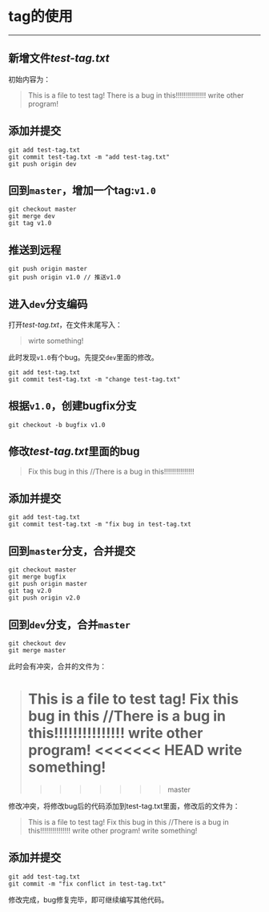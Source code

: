 # tag的使用
****
## 新增文件*test-tag.txt*
初始内容为：
> This is a file to test tag!
> There is a bug in this!!!!!!!!!!!!!!!
> write other program!

## 添加并提交
```
git add test-tag.txt
git commit test-tag.txt -m "add test-tag.txt"
git push origin dev
```
## 回到`master`，增加一个tag:`v1.0`
```
git checkout master
git merge dev
git tag v1.0
```
## 推送到远程
```
git push origin master
git push origin v1.0 // 推送v1.0
```
## 进入`dev`分支编码
打开*test-tag.txt*，在文件末尾写入：
> wirte something!

此时发现`v1.0`有个bug。先提交`dev`里面的修改。
```
git add test-tag.txt
git commit test-tag.txt -m "change test-tag.txt"
```
## 根据`v1.0`，创建bugfix分支
`git checkout -b bugfix v1.0`
## 修改*test-tag.txt*里面的bug
> Fix this bug in this //There is a bug in this!!!!!!!!!!!!!!!

## 添加并提交
```
git add test-tag.txt
git commit test-tag.txt -m "fix bug in test-tag.txt
```
## 回到`master`分支，合并提交
```
git checkout master
git merge bugfix
git push origin master
git tag v2.0
git push origin v2.0
```
## 回到`dev`分支，合并`master`
```
git checkout dev
git merge master
```
此时会有冲突，合并的文件为：

> This is a file to test tag!
> Fix this bug in this //There is a bug in this!!!!!!!!!!!!!!!
> write other program!
> <<<<<<< HEAD
> write something!
> =======
> >>>>>>> master

修改冲突，将修改bug后的代码添加到test-tag.txt里面，修改后的文件为：

> This is a file to test tag!
> Fix this bug in this //There is a bug in this!!!!!!!!!!!!!!!
> write other program!
> write something!

## 添加并提交
```
git add test-tag.txt
git commit -m "fix conflict in test-tag.txt"
```
修改完成，bug修复完毕，即可继续编写其他代码。

